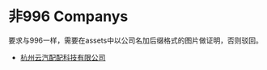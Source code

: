 # 非996 Companys

要求与996一样，需要在assets中以公司名加后缀格式的图片做证明，否则驳回。

* [杭州云汽配配科技有限公司](./assets/杭州云汽配配科技有限公司.jpg)
